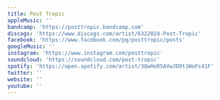 ```yaml
---
title: Post Tropic
appleMusic: ''
bandcamp: 'https://posttropic.bandcamp.com'
discogs: 'https://www.discogs.com/artist/6322024-Post-Tropic'
facebook: 'https://www.facebook.com/pg/posttropic/posts'
googleMusic: ''
instagram: 'https://www.instagram.com/posttropic'
soundcloud: 'https://soundcloud.com/post-tropic'
spotify: 'https://open.spotify.com/artist/3QwHoR5AVwJD9t1WoFc41F'
twitter: ''
website: ''
youtube: ''
---
```


